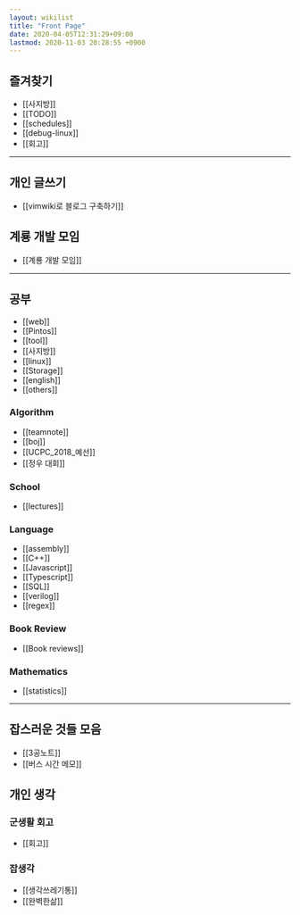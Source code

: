 ```yaml
---
layout: wikilist
title: "Front Page"
date: 2020-04-05T12:31:29+09:00
lastmod: 2020-11-03 20:28:55 +0900
---
```

## 즐겨찾기
 * [[사지방]]
 * [[TODO]]
 * [[schedules]]
 * [[debug-linux]]
 * [[회고]]

---
## 개인 글쓰기
 * [[vimwiki로 블로그 구축하기]]

## 계룡 개발 모임
 * [[계룡 개발 모임]]

---
## 공부
 * [[web]]
 * [[Pintos]]
 * [[tool]]
 * [[사지방]]
 * [[linux]]
 * [[Storage]]
 * [[english]]
 * [[others]]

### Algorithm
 * [[teamnote]]
 * [[boj]]
 * [[UCPC_2018_예선]]
 * [[정우 대회]]

### School
 * [[lectures]]

### Language
 * [[assembly]]
 * [[C++]]
 * [[Javascript]]
 * [[Typescript]]
 * [[SQL]]
 * [[verilog]]
 * [[regex]]

### Book Review
 * [[Book reviews]]

### Mathematics
 * [[statistics]]

---
## 잡스러운 것들 모음
 * [[3공노트]]
 * [[버스 시간 메모]]

## 개인 생각
### 군생활 회고
 * [[회고]]

### 잡생각
 * [[생각쓰레기통]]
 * [[완벽한삶]]
